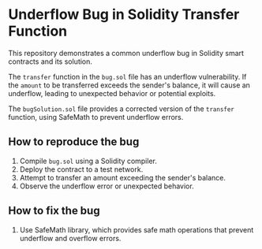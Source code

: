 # Underflow Bug in Solidity Transfer Function
This repository demonstrates a common underflow bug in Solidity smart contracts and its solution.

The `transfer` function in the `bug.sol` file has an underflow vulnerability. If the `amount` to be transferred exceeds the sender's balance, it will cause an underflow, leading to unexpected behavior or potential exploits.

The `bugSolution.sol` file provides a corrected version of the `transfer` function, using SafeMath to prevent underflow errors.

## How to reproduce the bug
1. Compile `bug.sol` using a Solidity compiler.
2. Deploy the contract to a test network.
3. Attempt to transfer an amount exceeding the sender's balance.
4. Observe the underflow error or unexpected behavior.

## How to fix the bug
1. Use SafeMath library, which provides safe math operations that prevent underflow and overflow errors.